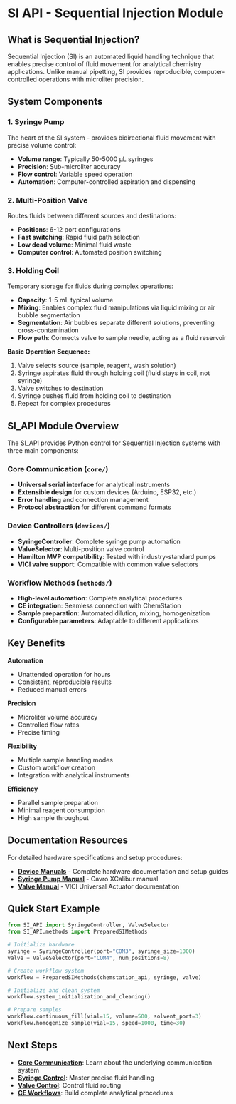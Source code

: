 # SI API - Sequential Injection Module

## What is Sequential Injection?

Sequential Injection (SI) is an automated liquid handling technique that enables precise control of fluid movement for analytical chemistry applications. Unlike manual pipetting, SI provides reproducible, computer-controlled operations with microliter precision.

## System Components

### 1. Syringe Pump

The heart of the SI system - provides bidirectional fluid movement with precise volume control:

- **Volume range**: Typically 50-5000 µL syringes
- **Precision**: Sub-microliter accuracy
- **Flow control**: Variable speed operation
- **Automation**: Computer-controlled aspiration and dispensing

### 2. Multi-Position Valve

Routes fluids between different sources and destinations:

- **Positions**: 6-12 port configurations
- **Fast switching**: Rapid fluid path selection
- **Low dead volume**: Minimal fluid waste
- **Computer control**: Automated position switching

### 3. Holding Coil

Temporary storage for fluids during complex operations:

- **Capacity**: 1-5 mL typical volume
- **Mixing**: Enables complex fluid manipulations via liquid mixing or air bubble segmentation
- **Segmentation**: Air bubbles separate different solutions, preventing cross-contamination
- **Flow path**: Connects valve to sample needle, acting as a fluid reservoir

**Basic Operation Sequence:**

1. Valve selects source (sample, reagent, wash solution)
2. Syringe aspirates fluid through holding coil (fluid stays in coil, not syringe)
3. Valve switches to destination 
4. Syringe pushes fluid from holding coil to destination
5. Repeat for complex procedures

## SI_API Module Overview

The SI_API provides Python control for Sequential Injection systems with three main components:

### Core Communication (`core/`)
- **Universal serial interface** for analytical instruments
- **Extensible design** for custom devices (Arduino, ESP32, etc.)
- **Error handling** and connection management
- **Protocol abstraction** for different command formats

### Device Controllers (`devices/`)
- **SyringeController**: Complete syringe pump automation
- **ValveSelector**: Multi-position valve control
- **Hamilton MVP compatibility**: Tested with industry-standard pumps
- **VICI valve support**: Compatible with common valve selectors

### Workflow Methods (`methods/`)
- **High-level automation**: Complete analytical procedures
- **CE integration**: Seamless connection with ChemStation
- **Sample preparation**: Automated dilution, mixing, homogenization
- **Configurable parameters**: Adaptable to different applications

## Key Benefits

**Automation**
- Unattended operation for hours
- Consistent, reproducible results
- Reduced manual errors

**Precision**
- Microliter volume accuracy
- Controlled flow rates
- Precise timing

**Flexibility** 
- Multiple sample handling modes
- Custom workflow creation
- Integration with analytical instruments

**Efficiency**
- Parallel sample preparation
- Minimal reagent consumption
- High sample throughput

## Documentation Resources

For detailed hardware specifications and setup procedures:

- **[Device Manuals](https://github.com/Xixaus/SI-CE/tree/main/SIA_API/devices/manuals)** - Complete hardware documentation and setup guides
- **[Syringe Pump Manual](https://github.com/Xixaus/SI-CE/blob/main/SIA_API/devices/manuals/Cavro%20XCalibur.pdf)** - Cavro XCalibur manual
- **[Valve Manual](https://github.com/Xixaus/SI-CE/blob/main/SIA_API/devices/manuals/universal-actuator.pdf)** - VICI Universal Actuator documentation

## Quick Start Example

```python
from SI_API import SyringeController, ValveSelector
from SI_API.methods import PreparedSIMethods

# Initialize hardware
syringe = SyringeController(port="COM3", syringe_size=1000)
valve = ValveSelector(port="COM4", num_positions=8)

# Create workflow system
workflow = PreparedSIMethods(chemstation_api, syringe, valve)

# Initialize and clean system
workflow.system_initialization_and_cleaning()

# Prepare samples
workflow.continuous_fill(vial=15, volume=500, solvent_port=3)
workflow.homogenize_sample(vial=15, speed=1000, time=30)
```

## Next Steps

- **[Core Communication](core-communication.md)**: Learn about the underlying communication system
- **[Syringe Control](syringe-control.md)**: Master precise fluid handling
- **[Valve Control](valve-control.md)**: Control fluid routing
- **[CE Workflows](ce-workflows.md)**: Build complete analytical procedures